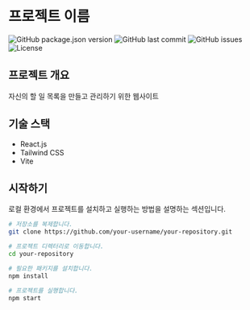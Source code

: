# 프로젝트 이름

![GitHub package.json version](https://img.shields.io/github/package-json/v/your-username/your-repository)
![GitHub last commit](https://img.shields.io/github/last-commit/your-username/your-repository)
![GitHub issues](https://img.shields.io/github/issues/your-username/your-repository)
![License](https://img.shields.io/github/license/your-username/your-repository)

## 프로젝트 개요
자신의 할 일 목록을 만들고 관리하기 위한 웹사이트

## 기술 스택
- React.js
- Tailwind CSS
- Vite

## 시작하기

로컬 환경에서 프로젝트를 설치하고 실행하는 방법을 설명하는 섹션입니다.

```bash
# 저장소를 복제합니다.
git clone https://github.com/your-username/your-repository.git

# 프로젝트 디렉터리로 이동합니다.
cd your-repository

# 필요한 패키지를 설치합니다.
npm install

# 프로젝트를 실행합니다.
npm start
